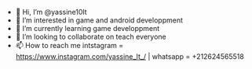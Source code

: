 - 👋 Hi, I’m @yassine10lt
- 👀 I’m interested in game and android developpment
- 🌱 I’m currently learning game developpment
- 💞️ I’m looking to collaborate on teach everyone
- 📫 How to reach me intstagram = https://www.instagram.com/yassine_lt_/ | whatsapp = +212624565518

<!---
yassine10lt/yassine10lt is a ✨ special ✨ repository because its `README.md` (this file) appears on your GitHub profile.
You can click the Preview link to take a look at your changes.
--->
